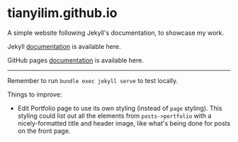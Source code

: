 # tianyilim.github.io

A simple website following Jekyll's documentation, to showcase my work.

Jekyll [documentation](https://jekyllrb.com/docs) is available here.

GitHub pages [documentation](https://docs.github.com/en/pages) is available here.

---

Remember to run `bundle exec jekyll serve` to test locally.

Things to improve:
- Edit Portfolio page to use its own styling (instead of `page` styling). This styling could list out all the elements from `posts->portfolio` with a nicely-formatted title and header image, like what's being done for posts on the front page.
